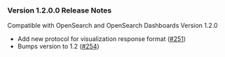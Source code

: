 ### **Version 1.2.0.0 Release Notes**
Compatible with OpenSearch and OpenSearch Dashboards Version 1.2.0

* Add new protocol for visualization response format ([#251](https://github.com/opensearch-project/sql/pull/251))
* Bumps version to 1.2 ([#254](https://github.com/opensearch-project/sql/pull/254))
